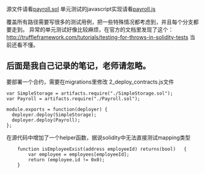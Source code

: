 
源文件请看[payroll.sol](payroll.sol)
单元测试的javascript实现请看[payroll.js](payroll.js)

覆盖所有路径需要写很多的测试用例，把一些特殊情况都考虑到，并且每个分支都要走到。
异常的单元测试好像比较麻烦，在官方的文档里发现了这个：
http://truffleframework.com/tutorials/testing-for-throws-in-solidity-tests
当前还看不懂。


## 后面是我自己记录的笔记，老师请忽略。


要部署一个合约，需要在migrations里修改 2_deploy_contracts.js文件
```
var SimpleStorage = artifacts.require("./SimpleStorage.sol");
var Payroll = artifacts.require("./Payroll.sol");

module.exports = function(deployer) {
  deployer.deploy(SimpleStorage);
  deployer.deploy(Payroll);
};
```



在源代码中增加了一个helper函数，据说solidity中无法直接测试mapping类型
```
    function isEmployeeExist(address employeeId) returns(bool)   {
        var employee = employees[employeeId];
        return (employee.id != 0x0);
    }
```
